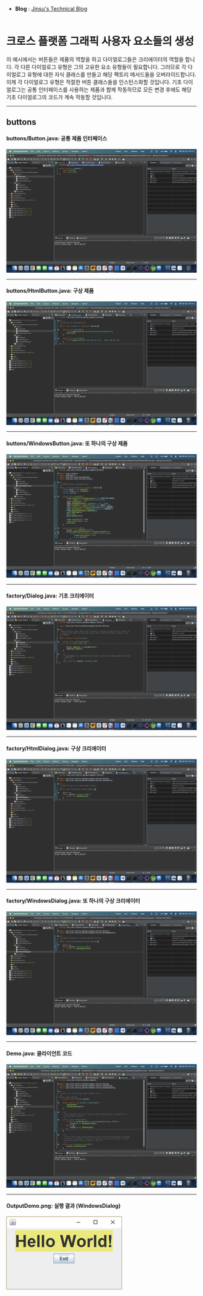 -  **Blog** : [Jinsu's Technical Blog](https://myinfo503.tistory.com)
<br/><br/>

# 크로스 플랫폼 그래픽 사용자 요소들의 생성
이 예시에서는 버튼들은 제품의 역할을 하고 다이얼로그들은 크리에이터의 역할을 합니다.
각 다른 다이얼로그 유형은 그의 고유한 요소 유형들이 필요합니다. 그러므로 각 다이얼로그 유형에 대한 자식 클래스를 만들고 해당 팩토리 메서드들을 오버라이드합니다.
이제 각 다이얼로그 유형은 적절한 버튼 클래스들을 인스턴스화할 것입니다. 기초 다이얼로그는 공통 인터페이스를 사용하는 제품과 함께 작동하므로 모든 변경 후에도 해당 기초 다이얼로그의 코드가 계속 작동할 것입니다.
***
## buttons
#### buttons/Button.java: 공통 제품 인터페이스
![ex_screenshot](./resource/1.png)
***
#### buttons/HtmlButton.java: 구상 제품
![ex_screenshot](./resource/2.png)
***
#### buttons/WindowsButton.java: 또 하나의 구상 제품
![ex_screenshot](./resource/3.png)
***
#### factory/Dialog.java: 기초 크리에이터
![ex_screenshot](./resource/4.png)
***
#### factory/HtmlDialog.java: 구상 크리에이터
![ex_screenshot](./resource/5.png)
***
#### factory/WindowsDialog.java: 또 하나의 구상 크리에이터
![ex_screenshot](./resource/6.png)
***
#### Demo.java: 클라이언트 코드
![ex_screenshot](./resource/7.png)
***
#### OutputDemo.png: 실행 결과 (WindowsDialog)
![ex_screenshot](./resource/결과.png)






